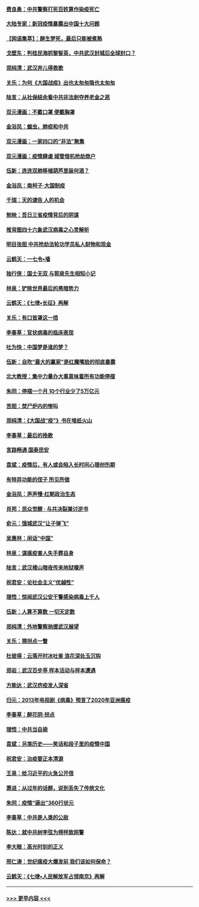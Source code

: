 #### [费良勇：中共警察打死百姓算作染疫死亡](../pages/nsc993/n11919264.md?t=03070231) 
#### [大陆专家：新冠疫情暴露出中国十大问题](../pages/nsc993/n11919187.md?t=03070231) 
#### [【网语集萃】：醉生梦死，最后只能被煮熟](../pages/nsc993/n11918994.md?t=03070231) 
#### [戈壁东：判桂民海抓黎智英，中共武汉封城后全球封口？](../pages/nsc993/n11917982.md?t=03070231) 
#### [郑纯清：武汉弃儿得救歌](../pages/nsc993/n11917881.md?t=03070231) 
#### [关乐：为何《大国战疫》出也太匆匆隐也太匆匆](../pages/nsc993/n11917792.md?t=03070231) 
#### [陆言：从社保结余看中共非法剥夺养老金之恶](../pages/nsc993/n11917084.md?t=03070231) 
#### [双元漫画：不戴口罩 便戴胸罩](../pages/nsc993/n11916447.md?t=03070231) 
#### [金浴凤：蝗虫，肺疫和中共](../pages/nsc993/n11916904.md?t=03070231) 
#### [双元漫画：一家四口的“非法”聚集](../pages/nsc993/n11916378.md?t=03070231) 
#### [双元漫画：疫情肆虐 城管借机抢劫商户](../pages/nsc993/n11916310.md?t=03070231) 
#### [伍新：连连双肺移植葫芦里装何酒？](../pages/nsc993/n11913667.md?t=03070231) 
#### [金浴凤：南柯子·大国制疫](../pages/nsc993/n11913657.md?t=03070231) 
#### [千瑞：天的谴告  人的机会](../pages/nsc993/n11913309.md?t=03070231) 
#### [勉映：吾日三省疫情背后的阴谋](../pages/nsc993/n11913079.md?t=03070231) 
#### [推背图四十六象武汉病毒之心灵解析](../pages/nsc993/n11911761.md?t=03070231) 
#### [明目张胆 中共抢劫法轮功学员私人财物和现金](../pages/nsc993/n11910262.md?t=03070231) 
#### [云鹤天：一七令▪墙](../pages/nsc993/n11910627.md?t=03070231) 
#### [独行侠：国士无双 与郭泉先生相知小记](../pages/nsc993/n11910613.md?t=03070231) 
#### [林泉：铲除世界最后的黑暗势力](../pages/nsc993/n11909320.md?t=03070231) 
#### [云鹤天：《七律▪长征》再解](../pages/nsc993/n11909327.md?t=03070231) 
#### [关乐：有口皆罩这一捂](../pages/nsc993/n11908393.md?t=03070231) 
#### [李春草：官状病毒的临床表现](../pages/nsc993/n11908339.md?t=03070231) 
#### [吐为快：中国梦是谁的梦？](../pages/nsc993/n11906564.md?t=03070231) 
#### [伍新：自吹“最大的赢家”是红魔嘴脸的彻底暴露](../pages/nsc993/n11906407.md?t=03070231) 
#### [北大教授：集中力量办大事意味着所有功能停摆](../pages/nsc993/n11904800.md?t=03070231) 
#### [朱同：停摆一个月 10个行业少了5万亿元](../pages/nsc993/n11904498.md?t=03070231) 
#### [苦胆：焚尸炉内的惨叫](../pages/nsc993/n11904479.md?t=03070231) 
#### [郑纯清：《大国战“疫”》书在堆纸火山](../pages/nsc993/n11904450.md?t=03070231) 
#### [李春草：最后的挽歌](../pages/nsc993/n11904441.md?t=03070231) 
#### [言路畅通 国泰民安](../pages/nsc993/n11904222.md?t=03070231) 
#### [袁斌：疫情后，有人或会陷入长时间心理创伤期](../pages/nsc993/n11901514.md?t=03070231) 
#### [有特异功能的侄子 所见所做](../pages/nsc993/n11901154.md?t=03070231) 
#### [金浴凤：声声慢‧红朝政治生态](../pages/nsc993/n11899553.md?t=03070231) 
#### [肖邦：民众觉醒 · 与共决裂兼讨逆书](../pages/nsc993/n11898435.md?t=03070231) 
#### [俞元：饿城武汉“让子弹飞”](../pages/nsc993/n11898344.md?t=03070231) 
#### [吴惠林：闲话“中国”](../pages/nsc993/n11898182.md?t=03070231) 
#### [林泉：谋瘟疫害人失手葬自身](../pages/nsc993/n11897892.md?t=03070231) 
#### [陆言：武汉楼山暗夜传来地狱嚎声](../pages/nsc993/n11897033.md?t=03070231) 
#### [祝君安：论社会主义“优越性”](../pages/nsc993/n11897005.md?t=03070231) 
#### [理悟：惊闻武汉公安干警感染病毒上千人](../pages/nsc993/n11896947.md?t=03070231) 
#### [伍新：人算不算数 一切天定数](../pages/nsc993/n11893372.md?t=03070231) 
#### [郑纯清：外地警察驰援武汉展望](../pages/nsc993/n11893115.md?t=03070231) 
#### [关乐：猜拐点一瞥](../pages/nsc993/n11893020.md?t=03070231) 
#### [杜彼得：云落开时冰吐鉴 浪花深处玉沉钩](../pages/nsc993/n11892107.md?t=03070231) 
#### [郑岩：武汉百步亭 样本活动与样本遭遇](../pages/nsc993/n11892310.md?t=03070231) 
#### [方能达：武汉疠疫发人深省](../pages/nsc993/n11891376.md?t=03070231) 
#### [归元：2013年电视剧《病毒》预言了2020年亚洲瘟疫](../pages/nsc993/n11891126.md?t=03070231) 
#### [李春草：醉花阴·拐点](../pages/nsc993/n11890567.md?t=03070231) 
#### [理悟：中共当自毙](../pages/nsc993/n11890559.md?t=03070231) 
#### [袁斌：另类历史——笑话和段子里的疫情中国](../pages/nsc993/n11889243.md?t=03070231) 
#### [祝君安：治疫要正本清源](../pages/nsc993/n11889085.md?t=03070231) 
#### [王易：给习近平的火急公开信](../pages/nsc993/n11888225.md?t=03070231) 
#### [萧进：从过年的话题，说到丢失了传统文化](../pages/nsc993/n11887732.md?t=03070231) 
#### [朱同：疫情“逼出”360行状元](../pages/nsc993/n11887678.md?t=03070231) 
#### [李春草：中共是人类的公敌](../pages/nsc993/n11887656.md?t=03070231) 
#### [陈达：就中共树李弦为榜样致网警](../pages/nsc993/n11887625.md?t=03070231) 
#### [李大眼：高光时刻的正义](../pages/nsc993/n11887585.md?t=03070231) 
#### [邢仁涛：世纪瘟疫大爆发前 我们该如何保命？](../pages/nsc993/n11887535.md?t=03070231) 
#### [云鹤天：《七律▪人民解放军占领南京》再解](../pages/nsc993/n11887524.md?t=03070231) 

----
#### [ >>> 更早内容 <<< ](../indexes/nsc993-earlier.md)
